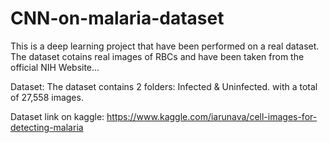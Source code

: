 # CNN-on-malaria-dataset

This is a deep learning project that have been performed on a real dataset.
The dataset cotains real images of RBCs and have been taken from the official NIH Website...

Dataset:
The dataset contains 2 folders: Infected & Uninfected. with a total of 27,558 images.

Dataset link on kaggle:
https://www.kaggle.com/iarunava/cell-images-for-detecting-malaria
